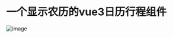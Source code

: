 # 一个显示农历的vue3日历行程组件

![image](https://github.com/user-attachments/assets/966408aa-3ee8-4d55-8dab-8f07fa01229a)



